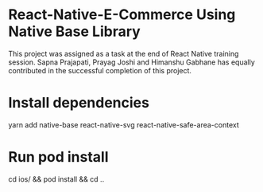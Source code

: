 # React-Native-E-Commerce Using Native Base Library
This project was assigned as a task at the end of React Native training session. Sapna Prajapati, Prayag Joshi and Himanshu Gabhane has equally contributed in the successful completion of this project.

# Install dependencies
yarn add native-base react-native-svg react-native-safe-area-context

# Run pod install
cd ios/ && pod install && cd ..
